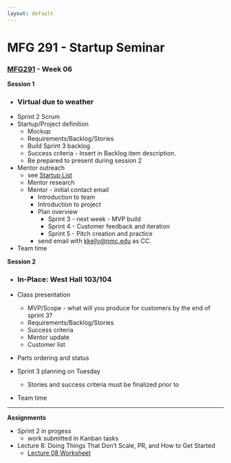 ```yaml
---
layout: default
---
```


# MFG 291 - Startup Seminar

### [MFG291](../) - Week 06

**Session 1**
- ### Virtual due to weather
- Sprint 2 Scrum
- Startup/Project definition
    - Mockup
    - Requirements/Backlog/Stories
    - Build Sprint 3 backlog
    - Success criteria - Insert in Backlog item description.
    - Be prepared to present during session 2
- Mentor outreach
    - see [Startup List](../../startups/sp22/)
    - Mentor research
    - Mentor - initial contact email
        - Introduction to team
        - Introduction to project
        - Plan overview
            - Sprint 3 - next week - MVP build
            - Sprint 4 - Customer feedback and iteration
            - Sprint 5 - Pitch creation and practice
        - send email with kkelly@nmc.edu as CC.    
- Team time

**Session 2**
- ### In-Place: West Hall 103/104

- Class presentation
    - MVP/Scope - what will you produce for customers by the end of sprint 3?
    - Requirements/Backlog/Stories
    - Success criteria
    - Mentor update
    - Customer list
- Parts ordering and status
- Sprint 3 planning on Tuesday
    - Stories and success criteria must be finalized prior to
- Team time


---

**Assignments**
- Sprint 2 in progess
    - work submitted in Kanban tasks
- Lecture 8: Doing Things That Don’t Scale, PR, and How to Get Started
    - [Lecture 08 Worksheet](worksheet_Lecture08.docx)